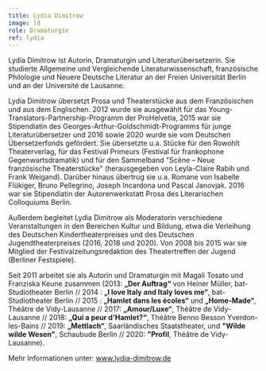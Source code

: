```yaml
---
title: Lydia Dimitrow
image: ld
role: Dramaturgie
ref: lydia
---
```

Lydia Dimitrow ist Autorin, Dramaturgin und Literaturübersetzerin. Sie studierte Allgemeine und Vergleichende Literaturwissenschaft, französische Philologie und Neuere Deutsche Literatur an der Freien Universität Berlin und an der Université de Lausanne.  

Lydia Dimitrow übersetzt Prosa und Theaterstücke aus dem Französischen und aus dem Englischen. 2012 wurde sie ausgewählt für das Young-Translators-Partnership-Programm der ProHelvetia, 2015 war sie Stipendiatin des Georges-Arthur-Goldschmidt-Programms für junge Literaturübersetzer und 2016 sowie 2020 wurde sie vom Deutschen Übersetzerfonds gefördert. Sie übersetzte u.a. Stücke für den Rowohlt Theaterverlag, für das Festival Primeurs (Festival für frankophone Gegenwartsdramatik) und für den Sammelband "Scène – Neue französische Theaterstücke" (herausgegeben von Leyla-Claire Rabih und Frank Weigand). Darüber hinaus übertrug sie u.a. Romane von Isabelle Flükiger, Bruno Pellegrino, Joseph Incardona und Pascal Janovjak. 2016 war sie  Stipendiatin der Autorenwerkstatt Prosa des Literarischen Colloquiums Berlin.

Außerdem begleitet Lydia Dimitrow als Moderatorin verschiedene Veranstaltungen in den Bereichen Kultur und Bildung, etwa die Verleihung des Deutschen Kindertheaterpreises und des Deutschen Jugendtheaterpreises (2016, 2018 und 2020). Von 2008 bis 2015 war sie Mitglied der Festivalzeitungsredaktion des Theatertreffen der Jugend (Berliner Festspiele).

Seit 2011 arbeitet sie als Autorin und Dramaturgin mit Magali Tosato und Franziska Keune zusammen (2013: **„Der Auftrag“** von Heiner Müller, bat-Studiotheater Berlin // 2014 : **„I love Italy and Italy loves me“**, bat-Studiotheater Berlin // 2015 : **„Hamlet dans les écoles“** und **„Home-Made“**, Théâtre de Vidy-Lausanne // 2017: **„Amour/Luxe“**, Théâtre de Vidy-Lausanne // 2018: **„Qui a peur d'Hamlet?“**, Théâtre Benno Besson Yverdon-les-Bains // 2019: **„Mettlach“**, Saarländisches Staatstheater, und **"Wilde wilde Wesen"**, Schaubude Berlin // 2020: **"Profil**, Théâtre de Vidy-Lausanne).

Mehr Informationen unter: www.lydia-dimitrow.de

